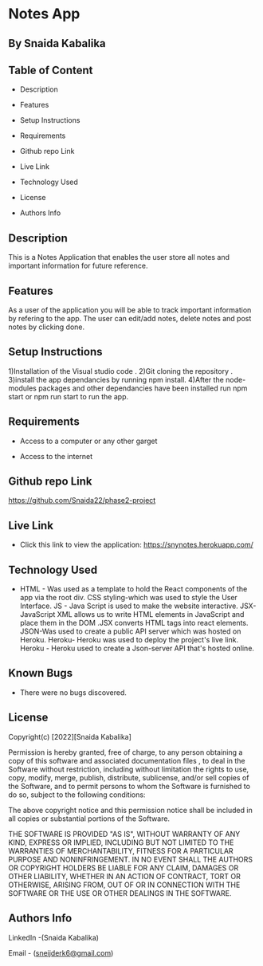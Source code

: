 # Notes App
## By Snaida Kabalika

## Table of Content
- Description

- Features

- Setup Instructions

- Requirements

- Github repo Link

- Live Link

- Technology Used

- License

- Authors Info

## Description
This is a Notes Application that enables the user store all notes and important information for future reference. 

## Features
As a user of the application you will be able to track important information by refering to the app. The user can edit/add notes, delete notes and post notes by clicking done.

## Setup Instructions
1)Installation of the Visual studio code . 2)Git cloning the repository . 3)install the app dependancies by running npm install. 4)After the node-modules packages and other dependancies have been installed run npm start or npm run start to run the app.

## Requirements
* Access to a computer or any other garget

* Access to the internet

## Github repo Link
https://github.com/Snaida22/phase2-project

## Live Link
- Click this link to view the application: https://snynotes.herokuapp.com/

## Technology Used
* HTML - Was used as a template to hold the React components of the app via the root div. CSS styling-which was used to style the User Interface. JS - Java Script is used to make the website interactive. JSX- JavaScript XML allows us to write HTML elements in JavaScript and place them in the DOM .JSX converts HTML tags into react elements. JSON-Was used to create a public API server which was hosted on Heroku. Heroku- Heroku was used to deploy the project's live link. Heroku - Heroku used to create a Json-server API that's hosted online.

## Known Bugs
* There were no bugs discovered.

## License
Copyright(c) [2022][Snaida Kabalika]

Permission is hereby granted, free of charge, to any person obtaining a copy of this software and associated documentation files , to deal in the Software without restriction, including without limitation the rights to use, copy, modify, merge, publish, distribute, sublicense, and/or sell copies of the Software, and to permit persons to whom the Software is furnished to do so, subject to the following conditions:

The above copyright notice and this permission notice shall be included in all copies or substantial portions of the Software.

THE SOFTWARE IS PROVIDED "AS IS", WITHOUT WARRANTY OF ANY KIND, EXPRESS OR IMPLIED, INCLUDING BUT NOT LIMITED TO THE WARRANTIES OF MERCHANTABILITY, FITNESS FOR A PARTICULAR PURPOSE AND NONINFRINGEMENT. IN NO EVENT SHALL THE AUTHORS OR COPYRIGHT HOLDERS BE LIABLE FOR ANY CLAIM, DAMAGES OR OTHER LIABILITY, WHETHER IN AN ACTION OF CONTRACT, TORT OR OTHERWISE, ARISING FROM, OUT OF OR IN CONNECTION WITH THE SOFTWARE OR THE USE OR OTHER DEALINGS IN THE SOFTWARE.

## Authors Info
LinkedIn -(Snaida Kabalika)

Email - (sneijderk6@gmail.com)